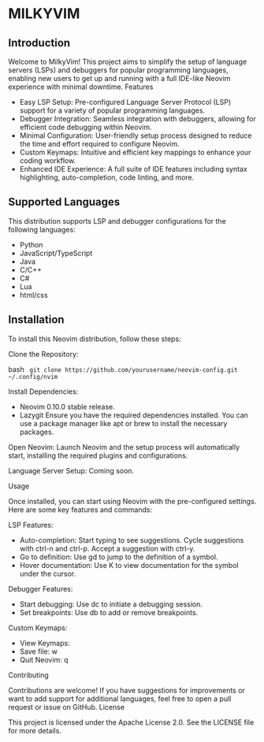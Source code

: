 # MILKYVIM

## Introduction

Welcome to MilkyVim! This project aims to simplify the setup of language servers (LSPs) and debuggers for popular programming languages, enabling new users to get up and running with a full IDE-like Neovim experience with minimal downtime.
Features

- Easy LSP Setup: Pre-configured Language Server Protocol (LSP) support for a variety of popular programming languages.
- Debugger Integration: Seamless integration with debuggers, allowing for efficient code debugging within Neovim.
- Minimal Configuration: User-friendly setup process designed to reduce the time and effort required to configure Neovim.
- Custom Keymaps: Intuitive and efficient key mappings to enhance your coding workflow.
- Enhanced IDE Experience: A full suite of IDE features including syntax highlighting, auto-completion, code linting, and more.

## Supported Languages

This distribution supports LSP and debugger configurations for the following languages:

- Python
- JavaScript/TypeScript
- Java
- C/C++
- C#
- Lua
- html/css

## Installation

To install this Neovim distribution, follow these steps:

Clone the Repository:

bash
`
        git clone https://github.com/yourusername/neovim-config.git ~/.config/nvim`

Install Dependencies:

- Neovim 0.10.0 stable release.
- Lazygit
  Ensure you have the required dependencies installed. You can use a package manager like apt or brew to install the necessary packages.

Open Neovim:
Launch Neovim and the setup process will automatically start, installing the required plugins and configurations.

Language Server Setup:
Coming soon.

Usage

Once installed, you can start using Neovim with the pre-configured settings. Here are some key features and commands:

LSP Features:

- Auto-completion: Start typing to see suggestions. Cycle suggestions with ctrl-n and ctrl-p. Accept a suggestion with ctrl-y.
- Go to definition: Use gd to jump to the definition of a symbol.
- Hover documentation: Use K to view documentation for the symbol under the cursor.

Debugger Features:

- Start debugging: Use <leader>dc to initiate a debugging session.
- Set breakpoints: Use <leader>db to add or remove breakpoints.

Custom Keymaps:

- View Keymaps: <leader>
- Save file: <leader>w
- Quit Neovim: <leader>q

Contributing

Contributions are welcome! If you have suggestions for improvements or want to add support for additional languages, feel free to open a pull request or issue on GitHub.
License

This project is licensed under the Apache License 2.0. See the LICENSE file for more details.
